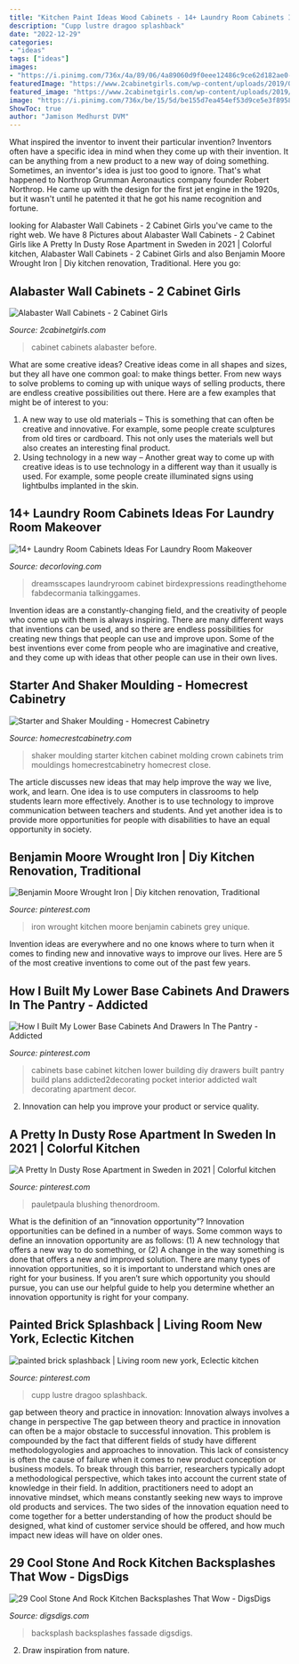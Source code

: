 ```yaml
---
title: "Kitchen Paint Ideas Wood Cabinets - 14+ Laundry Room Cabinets Ideas For Laundry Room Makeover"
description: "Cupp lustre dragoo splashback"
date: "2022-12-29"
categories:
- "ideas"
tags: ["ideas"]
images:
- "https://i.pinimg.com/736x/4a/89/06/4a89060d9f0eee12486c9ce62d182ae0--eclectic-kitchen-painted-bricks.jpg"
featuredImage: "https://www.2cabinetgirls.com/wp-content/uploads/2019/06/IMG_5600.jpg"
featured_image: "https://www.2cabinetgirls.com/wp-content/uploads/2019/06/IMG_5600.jpg"
image: "https://i.pinimg.com/736x/be/15/5d/be155d7ea454ef53d9ce5e3f89583543.jpg"
ShowToc: true
author: "Jamison Medhurst DVM"
---
```



What inspired the inventor to invent their particular invention?
Inventors often have a specific idea in mind when they come up with their invention. It can be anything from a new product to a new way of doing something. Sometimes, an inventor's idea is just too good to ignore. That's what happened to Northrop Grumman Aeronautics company founder Robert Northrop. He came up with the design for the first jet engine in the 1920s, but it wasn't until he patented it that he got his name recognition and fortune.

	

		
looking for Alabaster Wall Cabinets - 2 Cabinet Girls you've came to the right web. We have 8 Pictures about Alabaster Wall Cabinets - 2 Cabinet Girls like A Pretty In Dusty Rose Apartment in Sweden in 2021 | Colorful kitchen, Alabaster Wall Cabinets - 2 Cabinet Girls and also Benjamin Moore Wrought Iron | Diy kitchen renovation, Traditional. Here you go:
		
    
## Alabaster Wall Cabinets - 2 Cabinet Girls

<img loading=lazy src="https://www.2cabinetgirls.com/wp-content/uploads/2019/06/IMG_5600.jpg" onerror="this.onerror=null;this.src='https://tse2.mm.bing.net/th?id=OIP.L-SGMwulzo8F3_Q_g6oQHgHaJ3&amp;pid=15.1';" alt="Alabaster Wall Cabinets - 2 Cabinet Girls">

_Source: 2cabinetgirls.com_

>cabinet cabinets alabaster before. 

	

What are some creative ideas?
Creative ideas come in all shapes and sizes, but they all have one common goal: to make things better. From new ways to solve problems to coming up with unique ways of selling products, there are endless creative possibilities out there. Here are a few examples that might be of interest to you: 
1. A new way to use old materials – This is something that can often be creative and innovative. For example, some people create sculptures from old tires or cardboard. This not only uses the materials well but also creates an interesting final product. 
2. Using technology in a new way – Another great way to come up with creative ideas is to use technology in a different way than it usually is used. For example, some people create illuminated signs using lightbulbs implanted in the skin.

    
## 14+ Laundry Room Cabinets Ideas For Laundry Room Makeover

<img loading=lazy src="https://decorloving.com/wp-content/uploads/2019/09/Laundry-Room-Cabinets-Ideas-11.jpg" onerror="this.onerror=null;this.src='https://tse1.mm.bing.net/th?id=OIP.xuWDBUm7YXPBvBe2uwlCsgHaLH&amp;pid=15.1';" alt="14+ Laundry Room Cabinets Ideas For Laundry Room Makeover">

_Source: decorloving.com_

>dreamsscapes laundryroom cabinet birdexpressions readingthehome fabdecormania talkinggames. 

	

Invention ideas are a constantly-changing field, and the creativity of people who come up with them is always inspiring. There are many different ways that inventions can be used, and so there are endless possibilities for creating new things that people can use and improve upon. Some of the best inventions ever come from people who are imaginative and creative, and they come up with ideas that other people can use in their own lives.

    
## Starter And Shaker Moulding - Homecrest Cabinetry

<img loading=lazy src="https://www.homecrestcabinetry.com/-/media/homecrest/products/mouldings_accents/homstarterrhtnm.jpg" onerror="this.onerror=null;this.src='https://tse4.mm.bing.net/th?id=OIP.WXYQkmknpZWkOPSBuRNuPQHaLH&amp;pid=15.1';" alt="Starter and Shaker Moulding - Homecrest Cabinetry">

_Source: homecrestcabinetry.com_

>shaker moulding starter kitchen cabinet molding crown cabinets trim mouldings homecrestcabinetry homecrest close. 

	

The article discusses new ideas that may help improve the way we live, work, and learn. One idea is to use computers in classrooms to help students learn more effectively. Another is to use technology to improve communication between teachers and students. And yet another idea is to provide more opportunities for people with disabilities to have an equal opportunity in society.

    
## Benjamin Moore Wrought Iron | Diy Kitchen Renovation, Traditional

<img loading=lazy src="https://i.pinimg.com/736x/46/79/02/4679023c30e2b42974c08873bab4da6e.jpg" onerror="this.onerror=null;this.src='https://tse4.mm.bing.net/th?id=OIP.lK4yWGEJNqDfEqDo7zd18QHaKY&amp;pid=15.1';" alt="Benjamin Moore Wrought Iron | Diy kitchen renovation, Traditional">

_Source: pinterest.com_

>iron wrought kitchen moore benjamin cabinets grey unique. 

	

Invention ideas are everywhere and no one knows where to turn when it comes to finding new and innovative ways to improve our lives. Here are 5 of the most creative inventions to come out of the past few years.

    
## How I Built My Lower Base Cabinets And Drawers In The Pantry - Addicted

<img loading=lazy src="https://i.pinimg.com/736x/9c/02/ef/9c02ef8fefc4c4c012e5752e55efb1cc.jpg" onerror="this.onerror=null;this.src='https://tse1.mm.bing.net/th?id=OIP.tPGILET_JI2au2iC-0RxgwHaJ3&amp;pid=15.1';" alt="How I Built My Lower Base Cabinets And Drawers In The Pantry - Addicted">

_Source: pinterest.com_

>cabinets base cabinet kitchen lower building diy drawers built pantry build plans addicted2decorating pocket interior addicted walt decorating apartment decor. 

	

2. Innovation can help you improve your product or service quality.

    
## A Pretty In Dusty Rose Apartment In Sweden In 2021 | Colorful Kitchen

<img loading=lazy src="https://i.pinimg.com/736x/be/15/5d/be155d7ea454ef53d9ce5e3f89583543.jpg" onerror="this.onerror=null;this.src='https://tse1.mm.bing.net/th?id=OIP.HKtH3WtiIZqoM5Nc13r3VAHaJ3&amp;pid=15.1';" alt="A Pretty In Dusty Rose Apartment in Sweden in 2021 | Colorful kitchen">

_Source: pinterest.com_

>pauletpaula blushing thenordroom. 

	

What is the definition of an “innovation opportunity”?
Innovation opportunities can be defined in a number of ways. Some common ways to define an innovation opportunity are as follows: (1) A new technology that offers a new way to do something, or (2) A change in the way something is done that offers a new and improved solution. 
There are many types of innovation opportunities, so it is important to understand which ones are right for your business. If you aren’t sure which opportunity you should pursue, you can use our helpful guide to help you determine whether an innovation opportunity is right for your company.

    
## Painted Brick Splashback | Living Room New York, Eclectic Kitchen

<img loading=lazy src="https://i.pinimg.com/736x/4a/89/06/4a89060d9f0eee12486c9ce62d182ae0--eclectic-kitchen-painted-bricks.jpg" onerror="this.onerror=null;this.src='https://tse4.mm.bing.net/th?id=OIP.H6Iyf79oCe5UCkVteuufygAAAA&amp;pid=15.1';" alt="painted brick splashback | Living room new york, Eclectic kitchen">

_Source: pinterest.com_

>cupp lustre dragoo splashback. 

	

gap between theory and practice in innovation: Innovation always involves a change in perspective
The gap between theory and practice in innovation can often be a major obstacle to successful innovation. This problem is compounded by the fact that different fields of study have different methodologyologies and approaches to innovation. This lack of consistency is often the cause of failure when it comes to new product conception or business models. To break through this barrier, researchers typically adopt a methodological perspective, which takes into account the current state of knowledge in their field. In addition, practitioners need to adopt an innovative mindset, which means constantly seeking new ways to improve old products and services. The two sides of the innovation equation need to come together for a better understanding of how the product should be designed, what kind of customer service should be offered, and how much impact new ideas will have on older ones.

    
## 29 Cool Stone And Rock Kitchen Backsplashes That Wow - DigsDigs

<img loading=lazy src="https://www.digsdigs.com/photos/cool-stone-kitchen-backsplashes-that-wow-10.jpg" onerror="this.onerror=null;this.src='https://tse4.mm.bing.net/th?id=OIP.Pb0b06aNjcysaU_YkI8zAQAAAA&amp;pid=15.1';" alt="29 Cool Stone And Rock Kitchen Backsplashes That Wow - DigsDigs">

_Source: digsdigs.com_

>backsplash backsplashes fassade digsdigs. 

	

2. Draw inspiration from nature.

